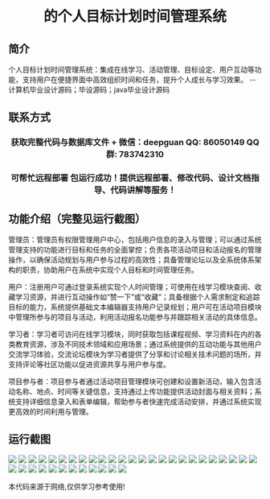 <p><h1 align="center">的个人目标计划时间管理系统</h1></p>

## 简介
个人目标计划时间管理系统：集成在线学习、活动管理、目标设定、用户互动等功能，支持用户在便捷界面中高效组织时间和任务，提升个人成长与学习效果。    --计算机毕业设计源码；毕设源码；java毕业设计源码


## 联系方式
<p><h3 align="center">获取完整代码与数据库文件 + 微信：deepguan QQ: 86050149 QQ群: 783742310</h3></p>
<p><h3 align="center">可帮忙远程部署 包运行成功！提供远程部署、修改代码、设计文档指导、代码讲解等服务！</h3></p>

## 功能介绍（完整见运行截图）
管理员：管理员有权限管理用户中心，包括用户信息的录入与管理；可以通过系统管理支持的功能进行目标和任务的全面掌控；负责各项活动项目和活动报名的管理操作，以确保活动规划与用户参与过程的高效性；具备管理论坛以及全系统体系架构的职责，协助用户在系统中实现个人目标和时间管理任务。

用户：注册用户可通过登录系统实现个人时间管理；可使用在线学习模块查阅、收藏学习资源，并进行互动操作如“赞一下”或“收藏”；具备根据个人需求制定和追踪目标的能力，系统提供基础文本编辑器支持用户记录规划；用户可在活动项目模块中管理所参与的项目与活动，利用活动报名功能参与并跟踪相关活动的具体信息。

学习者：学习者可访问在线学习模块，同时获取包括课程视频、学习资料在内的各类教育资源，涉及不同技术领域和应用场景；通过系统提供的互动功能与其他用户交流学习体验，交流论坛模块为学习者提供了分享和讨论相关技术问题的场所，并支持评论等社区功能以促进资源共享与用户参与度。

项目参与者：项目参与者通过活动项目管理模块可创建和设置新活动，输入包含活动名称、地点、时间等关键信息，支持通过上传功能提供活动封面与相关资料；系统支持详细信息录入和表单编辑，帮助参与者快速完成活动安排，并通过系统实现更高效的时间利用与管理。


## 运行截图
![](https://bs-1329754181.cos.ap-shanghai.myqcloud.com/ssm/PersonalGoalPlanTimeManagementSystem/img/001.jpg)
![](https://bs-1329754181.cos.ap-shanghai.myqcloud.com/ssm/PersonalGoalPlanTimeManagementSystem/img/002.jpg)
![](https://bs-1329754181.cos.ap-shanghai.myqcloud.com/ssm/PersonalGoalPlanTimeManagementSystem/img/003.jpg)
![](https://bs-1329754181.cos.ap-shanghai.myqcloud.com/ssm/PersonalGoalPlanTimeManagementSystem/img/004.jpg)
![](https://bs-1329754181.cos.ap-shanghai.myqcloud.com/ssm/PersonalGoalPlanTimeManagementSystem/img/005.jpg)
![](https://bs-1329754181.cos.ap-shanghai.myqcloud.com/ssm/PersonalGoalPlanTimeManagementSystem/img/006.jpg)
![](https://bs-1329754181.cos.ap-shanghai.myqcloud.com/ssm/PersonalGoalPlanTimeManagementSystem/img/007.jpg)
![](https://bs-1329754181.cos.ap-shanghai.myqcloud.com/ssm/PersonalGoalPlanTimeManagementSystem/img/008.jpg)
![](https://bs-1329754181.cos.ap-shanghai.myqcloud.com/ssm/PersonalGoalPlanTimeManagementSystem/img/009.jpg)
![](https://bs-1329754181.cos.ap-shanghai.myqcloud.com/ssm/PersonalGoalPlanTimeManagementSystem/img/010.jpg)
![](https://bs-1329754181.cos.ap-shanghai.myqcloud.com/ssm/PersonalGoalPlanTimeManagementSystem/img/011.jpg)
![](https://bs-1329754181.cos.ap-shanghai.myqcloud.com/ssm/PersonalGoalPlanTimeManagementSystem/img/012.jpg)
![](https://bs-1329754181.cos.ap-shanghai.myqcloud.com/ssm/PersonalGoalPlanTimeManagementSystem/img/013.jpg)
![](https://bs-1329754181.cos.ap-shanghai.myqcloud.com/ssm/PersonalGoalPlanTimeManagementSystem/img/014.jpg)
![](https://bs-1329754181.cos.ap-shanghai.myqcloud.com/ssm/PersonalGoalPlanTimeManagementSystem/img/015.jpg)
![](https://bs-1329754181.cos.ap-shanghai.myqcloud.com/ssm/PersonalGoalPlanTimeManagementSystem/img/016.jpg)
![](https://bs-1329754181.cos.ap-shanghai.myqcloud.com/ssm/PersonalGoalPlanTimeManagementSystem/img/017.jpg)
![](https://bs-1329754181.cos.ap-shanghai.myqcloud.com/ssm/PersonalGoalPlanTimeManagementSystem/img/018.jpg)
![](https://bs-1329754181.cos.ap-shanghai.myqcloud.com/ssm/PersonalGoalPlanTimeManagementSystem/img/019.jpg)
![](https://bs-1329754181.cos.ap-shanghai.myqcloud.com/ssm/PersonalGoalPlanTimeManagementSystem/img/020.jpg)
![](https://bs-1329754181.cos.ap-shanghai.myqcloud.com/ssm/PersonalGoalPlanTimeManagementSystem/img/021.jpg)
![](https://bs-1329754181.cos.ap-shanghai.myqcloud.com/ssm/PersonalGoalPlanTimeManagementSystem/img/022.jpg)
![](https://bs-1329754181.cos.ap-shanghai.myqcloud.com/ssm/PersonalGoalPlanTimeManagementSystem/img/023.jpg)
![](https://bs-1329754181.cos.ap-shanghai.myqcloud.com/ssm/PersonalGoalPlanTimeManagementSystem/img/024.jpg)
![](https://bs-1329754181.cos.ap-shanghai.myqcloud.com/ssm/PersonalGoalPlanTimeManagementSystem/img/025.jpg)
![](https://bs-1329754181.cos.ap-shanghai.myqcloud.com/ssm/PersonalGoalPlanTimeManagementSystem/img/026.jpg)
![](https://bs-1329754181.cos.ap-shanghai.myqcloud.com/ssm/PersonalGoalPlanTimeManagementSystem/img/027.jpg)
![](https://bs-1329754181.cos.ap-shanghai.myqcloud.com/ssm/PersonalGoalPlanTimeManagementSystem/img/028.jpg)
![](https://bs-1329754181.cos.ap-shanghai.myqcloud.com/ssm/PersonalGoalPlanTimeManagementSystem/img/029.jpg)
![](https://bs-1329754181.cos.ap-shanghai.myqcloud.com/ssm/PersonalGoalPlanTimeManagementSystem/img/030.jpg)
![](https://bs-1329754181.cos.ap-shanghai.myqcloud.com/ssm/PersonalGoalPlanTimeManagementSystem/img/031.jpg)
![](https://bs-1329754181.cos.ap-shanghai.myqcloud.com/ssm/PersonalGoalPlanTimeManagementSystem/img/032.jpg)
![](https://bs-1329754181.cos.ap-shanghai.myqcloud.com/ssm/PersonalGoalPlanTimeManagementSystem/img/033.jpg)
![](https://bs-1329754181.cos.ap-shanghai.myqcloud.com/ssm/PersonalGoalPlanTimeManagementSystem/img/034.jpg)
![](https://bs-1329754181.cos.ap-shanghai.myqcloud.com/ssm/PersonalGoalPlanTimeManagementSystem/img/035.jpg)
![](https://bs-1329754181.cos.ap-shanghai.myqcloud.com/ssm/PersonalGoalPlanTimeManagementSystem/img/036.jpg)
![](https://bs-1329754181.cos.ap-shanghai.myqcloud.com/ssm/PersonalGoalPlanTimeManagementSystem/img/037.jpg)

<p>本代码来源于网络,仅供学习参考使用!</p>
